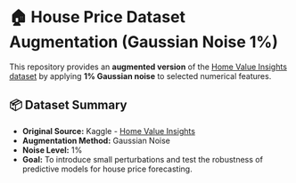 # 🏠 House Price Dataset Augmentation (Gaussian Noise 1%)

This repository provides an **augmented version** of the [Home Value Insights dataset](https://www.kaggle.com/datasets/prokshitha/home-value-insights) by applying **1% Gaussian noise** to selected numerical features.

## 📦 Dataset Summary

- **Original Source:** Kaggle - [Home Value Insights](https://www.kaggle.com/datasets/prokshitha/home-value-insights)
- **Augmentation Method:** Gaussian Noise
- **Noise Level:** 1%
- **Goal:** To introduce small perturbations and test the robustness of predictive models for house price forecasting.


